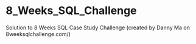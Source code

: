 # 8_Weeks_SQL_Challenge
Solution to 8 Weeks SQL Case Study Challenge (created by Danny Ma on 8weeksqlchallenge.com/)
